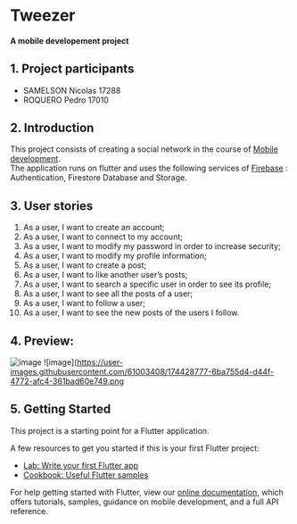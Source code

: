 # Tweezer

#### A mobile developement project

## 1. Project participants

- SAMELSON Nicolas 17288
- ROQUERO Pedro 17010

## 2. Introduction

This project consists of creating a social network in the course of [Mobile development](https://quentin.lurkin.xyz/courses/mobile/projet2022/index.html).  
The application runs on flutter and uses the following services of [Firebase](https://console.firebase.google.com/u/0/) : Authentication, Firestore Database and Storage.

## 3. User stories

1. As a user, I want to create an account;
2. As a user, I want to connect to my account;
3. As a user, I want to modify my password in order to increase security;
4. As a user, I want to modify my profile information;
5. As a user, I want to create a post;
6. As a user, I want to like another user’s posts;
7. As a user, I want to search a specific user in order to see its profile;
8. As a user, I want to see all the posts of a user;
9. As a user, I want to follow a user;
10. As a user, I want to see the new posts of the users I follow.

## 4. Preview:
![image](https://user-images.githubusercontent.com/61003408/174428789-cde362cf-ed7c-4d8c-b136-0d66c60c9bb5.png) ![image](https://user-images.githubusercontent.com/61003408/174428777-6ba755d4-d44f-4772-afc4-361bad60e749.png




## 5. Getting Started

This project is a starting point for a Flutter application.

A few resources to get you started if this is your first Flutter project:

- [Lab: Write your first Flutter app](https://flutter.dev/docs/get-started/codelab)
- [Cookbook: Useful Flutter samples](https://flutter.dev/docs/cookbook)

For help getting started with Flutter, view our
[online documentation](https://flutter.dev/docs), which offers tutorials,
samples, guidance on mobile development, and a full API reference.

